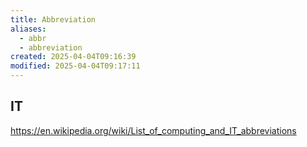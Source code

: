 ```yaml
---
title: Abbreviation
aliases:
  - abbr
  - abbreviation
created: 2025-04-04T09:16:39
modified: 2025-04-04T09:17:11
---
```


## IT

https://en.wikipedia.org/wiki/List_of_computing_and_IT_abbreviations
